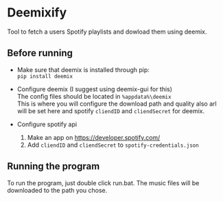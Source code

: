 # Deemixify

Tool to fetch a users Spotify playlists and dowload them using deemix.

## Before running

- Make sure that deemix is installed through pip:  
  `pip install deemix`

- Configure deemix (I suggest using deemix-gui for this)  
  The config files should be located in `%appdata%\deemix`  
  This is where you will configure the download path and quality also arl will be set here and spotify `cliendID` and `cliendSecret` for deemix.

- Configure spotify api
  1.  Make an app on https://developer.spotify.com/
  2.  Add `cliendID` and `cliendSecret` to `spotify-credentials.json`

## Running the program

To run the program, just double click run.bat. The music files will be downloaded to the path you chose.
